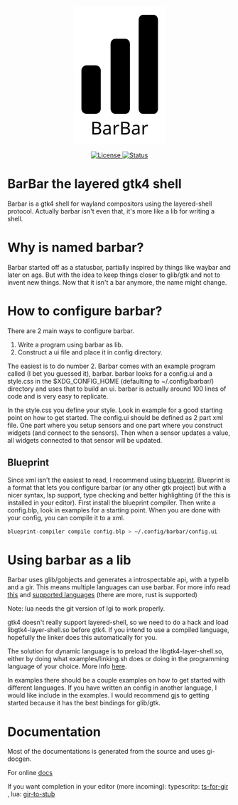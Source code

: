 <div align="center">

<picture>
  <source media="(prefers-color-scheme: dark)" srcset="https://raw.githubusercontent.com/dagle/BarBar/main/docs/barbar-inverted.svg">
  <source media="(prefers-color-scheme: light)" srcset="https://raw.githubusercontent.com/dagle/BarBar/main/docs/barbar.svg">
  <img alt="BarBar logo" src="https://raw.githubusercontent.com/dagle/BarBar/main/docs/barbar.svg">
</picture>

<a href="/LICENSE"> ![License](https://img.shields.io/badge/license-GPL%20v2-brightgreen?style=flat-square) </a>
<a href="#wip"> ![Status](https://img.shields.io/badge/status-WIP-informational?style=flat-square) </a>
</div>

# BarBar the layered gtk4 shell

Barbar is a gtk4 shell for wayland compositors using the layered-shell protocol.
Actually barbar isn't even that, it's more like a lib for writing a shell.

# Why is named barbar?

Barbar started off as a statusbar, partially inspired by things like waybar and
later on ags. But with the idea to keep things closer to glib/gtk and not to
invent new things. Now that it isn't a bar anymore, the name might change.

# How to configure barbar?

There are 2 main ways to configure barbar.

1. Write a program using barbar as lib.
2. Construct a ui file and place it in config directory.

The easiest is to do number 2. Barbar comes with an example program called
(I bet you guessed it), barbar. barbar looks for a config.ui and a style.css
in the $XDG_CONFIG_HOME (defaulting to ~/.config/barbar/) directory and uses
that to build an ui. barbar is actually around 100 lines of code and is very
easy to replicate.

In the style.css you define your style. Look in example for a good starting
point on how to get started. The config.ui should be defined as 2 part xml
file. One part where you setup sensors and one part where you construct widgets
(and connect to the sensors). Then when a sensor updates a value, all widgets
connected to that sensor will be updated.

## Blueprint

Since xml isn't the easiest to read, I recommend using
[blueprint](https://jwestman.pages.gitlab.gnome.org/blueprint-compiler/).
Blueprint is a format that lets you configure barbar (or any other gtk project)
but with a nicer syntax, lsp support, type checking and better highlighting
(if the this is installed in your editor). First install the blueprint
compiler. Then write a config.blp, look in examples for a starting point.
When you are done with your config, you can compile it to a xml.

``` bash
blueprint-compiler compile config.blp > ~/.config/barbar/config.ui
```

# Using barbar as a lib

Barbar uses glib/gobjects and generates a introspectable api, with a typelib
and a gir. This means multiple languages can use barbar. For more info read
[this](https://gi.readthedocs.io/en/latest/) and
[supported languages](https://gi.readthedocs.io/en/latest/users.html)
(there are more, rust is supported)

Note: lua needs the git version of lgi to work properly.

gtk4 doesn't really support layered-shell, so we need to do a hack and load
libgtk4-layer-shell.so before gtk4. If you intend to use a compiled language,
hopefully the linker does this automatically for you.

The solution for dynamic language is to preload the libgtk4-layer-shell.so,
either by doing what examples/linking.sh does or doing in the programming language
of your choice. More info [here](https://github.com/wmww/gtk4-layer-shell/blob/main/linking.md).

In examples there should be a couple examples on how to get started with different
languages. If you have written an config in another language, I would like include
in the examples. I would recommend gjs to getting started because it has the best
bindings for glib/gtk.

# Documentation
Most of the documentations is generated from the source
and uses gi-docgen.

For online [docs](TODO)

If you want completion in your editor (more incoming):
typescritp: [ts-for-gir](https://github.com/gjsify/ts-for-gir) , lua: [gir-to-stub](https://github.com/dagle/gir-to-stub)
